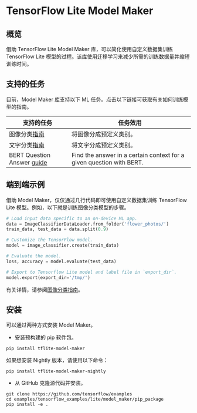 # TensorFlow Lite Model Maker

## 概览

借助 TensorFlow Lite Model Maker 库，可以简化使用自定义数据集训练 TensorFlow Lite 模型的过程。该库使用迁移学习来减少所需的训练数据量并缩短训练时间。

## 支持的任务

目前，Model Maker 库支持以下 ML 任务。点击以下链接可获取有关如何训练模型的指南。

支持的任务 | 任务效用
--- | ---
图像分类[指南](https://www.tensorflow.org/lite/tutorials/model_maker_image_classification) | 将图像分成预定义类别。
文字分类[指南](https://www.tensorflow.org/lite/tutorials/model_maker_text_classification) | 将文字分成预定义类别。
BERT Question Answer [guide](https://www.tensorflow.org/lite/tutorials/model_maker_question_answer) | Find the answer in a certain context for a given question with BERT.

## 端到端示例

借助 Model Maker，仅仅通过几行代码即可使用自定义数据集训练 TensorFlow Lite 模型。例如，以下就是训练图像分类模型的步骤。

```python
# Load input data specific to an on-device ML app.
data = ImageClassifierDataLoader.from_folder('flower_photos/')
train_data, test_data = data.split(0.9)

# Customize the TensorFlow model.
model = image_classifier.create(train_data)

# Evaluate the model.
loss, accuracy = model.evaluate(test_data)

# Export to Tensorflow Lite model and label file in `export_dir`.
model.export(export_dir='/tmp/')
```

有关详情，请参阅[图像分类指南](https://www.tensorflow.org/lite/tutorials/model_maker_image_classification)。

## 安装

可以通过两种方式安装 Model Maker。

- 安装预构建的 pip 软件包。

```shell
pip install tflite-model-maker
```

如果想安装 Nightly 版本，请使用以下命令：

```shell
pip install tflite-model-maker-nightly
```

- 从 GitHub 克隆源代码并安装。

```shell
git clone https://github.com/tensorflow/examples
cd examples/tensorflow_examples/lite/model_maker/pip_package
pip install -e .
```
